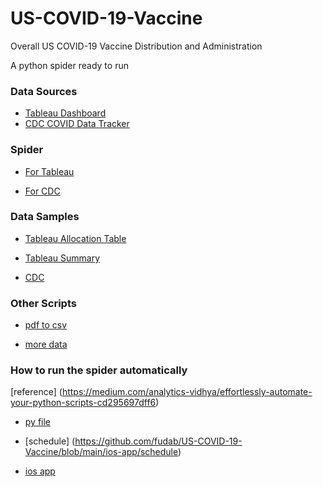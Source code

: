 # US-COVID-19-Vaccine

Overall US COVID-19 Vaccine Distribution and Administration

A python spider ready to run


### Data Sources

* [Tableau Dashboard](https://public.tableau.com/profile/benjamin.renton#!/vizhome/COVID-19VaccineAllocationDashboard/Dashboard1)
* [CDC COVID Data Tracker](https://covid.cdc.gov/covid-data-tracker/#vaccinations)

### Spider

* [For Tableau](https://github.com/fudab/US-COVID-19-Vaccine/blob/main/spiders/utils_spider.ipynb)

* [For CDC](https://github.com/fudab/US-COVID-19-Vaccine/blob/main/spiders/utils_spider_CDC.ipynb)

### Data Samples

* [Tableau Allocation Table](https://github.com/fudab/US-COVID-19-Vaccine/blob/main/data/tableau/pdf/Allocation%20Table%20(71).pdf)

* [Tableau Summary](https://github.com/fudab/US-COVID-19-Vaccine/blob/main/data/tableau/pdf/Summary%20(49).pdf)

* [CDC](https://github.com/fudab/US-COVID-19-Vaccine/blob/main/data/CDC/csv/vaccine_210113.csv)

### Other Scripts

* [pdf to csv](https://github.com/fudab/US-COVID-19-Vaccine/blob/main/scripts/utils_pdf_to_csv.ipynb)

* [more data](https://github.com/fudab/US-COVID-19-Vaccine/blob/main/scripts/utils_common.ipynb)

### How to run the spider automatically

[reference] (https://medium.com/analytics-vidhya/effortlessly-automate-your-python-scripts-cd295697dff6)

* [py file](https://github.com/fudab/US-COVID-19-Vaccine/blob/main/ios-app/utils_spider.py)

* [schedule] (https://github.com/fudab/US-COVID-19-Vaccine/blob/main/ios-app/schedule)

* [ios app](https://github.com/fudab/US-COVID-19-Vaccine/tree/main/ios-app)


